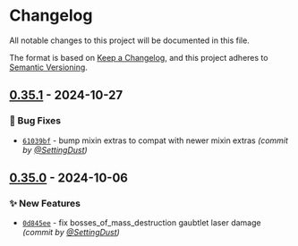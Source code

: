 # Changelog
All notable changes to this project will be documented in this file.

The format is based on [Keep a Changelog](https://keepachangelog.com/en/1.0.0/),
and this project adheres to [Semantic Versioning](https://semver.org/spec/v2.0.0.html).

## [0.35.1] - 2024-10-27
### :bug: Bug Fixes
- [`61039bf`](https://github.com/SettingDust/dawncraft-fixes/commit/61039bf4fc4e71827343577e3e11e7df39bba68c) - bump mixin extras to compat with newer mixin extras *(commit by [@SettingDust](https://github.com/SettingDust))*


## [0.35.0] - 2024-10-06
### :sparkles: New Features
- [`0d845ee`](https://github.com/SettingDust/dawncraft-fixes/commit/0d845ee6bc2de58ec04324de9288d44bb1b5143b) - fix bosses_of_mass_destruction gaubtlet laser damage *(commit by [@SettingDust](https://github.com/SettingDust))*

[0.35.0]: https://github.com/SettingDust/dawncraft-fixes/compare/0.34.0...0.35.0
[0.35.1]: https://github.com/SettingDust/dawncraft-fixes/compare/0.35.0...0.35.1
